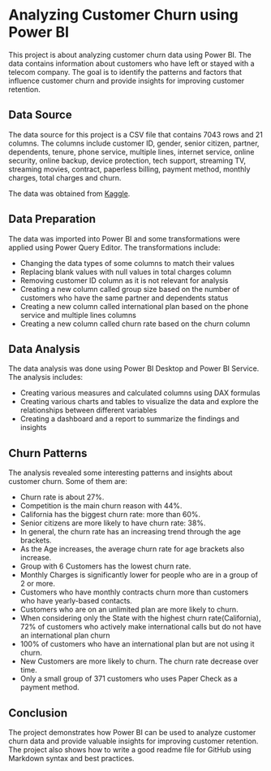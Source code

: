 
# Analyzing Customer Churn using Power BI

This project is about analyzing customer churn data using Power BI. The data contains information about customers who have left or stayed with a telecom company. The goal is to identify the patterns and factors that influence customer churn and provide insights for improving customer retention.

## Data Source

The data source for this project is a CSV file that contains 7043 rows and 21 columns. The columns include customer ID, gender, senior citizen, partner, dependents, tenure, phone service, multiple lines, internet service, online security, online backup, device protection, tech support, streaming TV, streaming movies, contract, paperless billing, payment method, monthly charges, total charges and churn.

The data was obtained from [Kaggle](https://www.kaggle.com/blastchar/telco-customer-churn).

## Data Preparation

The data was imported into Power BI and some transformations were applied using Power Query Editor. The transformations include:

- Changing the data types of some columns to match their values
- Replacing blank values with null values in total charges column
- Removing customer ID column as it is not relevant for analysis
- Creating a new column called group size based on the number of customers who have the same partner and dependents status
- Creating a new column called international plan based on the phone service and multiple lines columns
- Creating a new column called churn rate based on the churn column

## Data Analysis

The data analysis was done using Power BI Desktop and Power BI Service. The analysis includes:

- Creating various measures and calculated columns using DAX formulas
- Creating various charts and tables to visualize the data and explore the relationships between different variables
- Creating a dashboard and a report to summarize the findings and insights

## Churn Patterns

The analysis revealed some interesting patterns and insights about customer churn. Some of them are:

- Churn rate is about 27%.
- Competition is the main churn reason with 44%.
- California has the biggest churn rate: more than 60%.
- Senior citizens are more likely to have churn rate: 38%.
- In general, the churn rate has an increasing trend through the age brackets.
- As the Age increases, the average churn rate for age brackets also increase.
- Group with 6 Customers has the lowest churn rate.
- Monthly Charges is significantly lower for people who are in a group of 2 or more.
- Customers who have monthly contracts churn more than customers who have yearly-based contacts.
- Customers who are on an unlimited plan are more likely to churn.
- When considering only the State with the highest churn rate(California), 72% of customers who actively make international calls but do not have an international plan churn
- 100% of customers who have an international plan but are not using it churn.
- New Customers are more likely to churn. The churn rate decrease over time.
- Only a small group of 371 customers who uses Paper Check as a payment method.

## Conclusion

The project demonstrates how Power BI can be used to analyze customer churn data and provide valuable insights for improving customer retention. The project also shows how to write a good readme file for GitHub using Markdown syntax and best practices.

